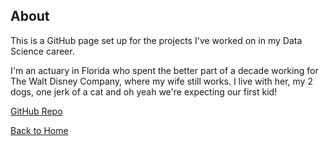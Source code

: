 ## About

This is a GitHub page set up for the projects I've worked on in my Data Science career.

I'm an actuary in Florida who spent the better part of a decade working for The Walt Disney Company, where my wife still works. I live with her, my 2 dogs, one jerk of a cat and oh yeah we're expecting our first kid!

[GitHub Repo](https://github.com/jkylemorris/MDSC-Portfolio-Kyle-Morris/)

[Back to Home](https://jkylemorris.github.io/MDSC-Portfolio-Kyle-Morris/)
